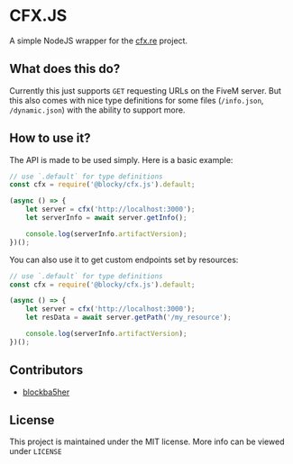# CFX.JS

A simple NodeJS wrapper for the [cfx.re](https://github.com/citizenfx/fivem) project.

## What does this do?

Currently this just supports `GET` requesting URLs on the FiveM server. But this also comes with nice type definitions for some files (`/info.json`, `/dynamic.json`) with the ability to support more.

## How to use it?

The API is made to be used simply. Here is a basic example:

```js
// use `.default` for type definitions
const cfx = require('@blocky/cfx.js').default;

(async () => {
    let server = cfx('http://localhost:3000');
    let serverInfo = await server.getInfo();

    console.log(serverInfo.artifactVersion);
})();
```

You can also use it to get custom endpoints set by resources:

```js
// use `.default` for type definitions
const cfx = require('@blocky/cfx.js').default;

(async () => {
    let server = cfx('http://localhost:3000');
    let resData = await server.getPath('/my_resource');

    console.log(serverInfo.artifactVersion);
})();
```

## Contributors

-   [blockba5her](https://github.com/blockba5her)

## License

This project is maintained under the MIT license. More info can be viewed under `LICENSE`
